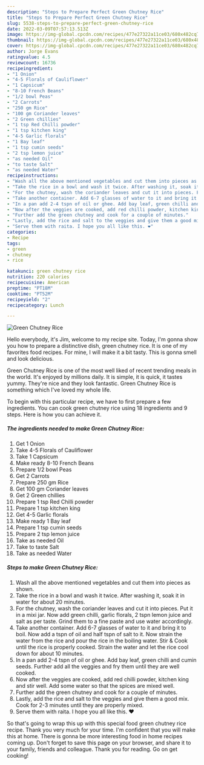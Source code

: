 ```yaml
---
description: "Steps to Prepare Perfect Green Chutney Rice"
title: "Steps to Prepare Perfect Green Chutney Rice"
slug: 5538-steps-to-prepare-perfect-green-chutney-rice
date: 2022-03-09T07:57:13.513Z
image: https://img-global.cpcdn.com/recipes/477e27322a11ce03/680x482cq70/green-chutney-rice-recipe-main-photo.jpg
thumbnail: https://img-global.cpcdn.com/recipes/477e27322a11ce03/680x482cq70/green-chutney-rice-recipe-main-photo.jpg
cover: https://img-global.cpcdn.com/recipes/477e27322a11ce03/680x482cq70/green-chutney-rice-recipe-main-photo.jpg
author: Jorge Evans
ratingvalue: 4.5
reviewcount: 16736
recipeingredient:
- "1 Onion"
- "4-5 Florals of Cauliflower"
- "1 Capsicum"
- "8-10 French Beans"
- "1/2 bowl Peas"
- "2 Carrots"
- "250 gm Rice"
- "100 gm Coriander leaves"
- "2 Green chillies"
- "1 tsp Red Chilli powder"
- "1 tsp kitchen king"
- "4-5 Garlic florals"
- "1 Bay leaf"
- "1 tsp cumin seeds"
- "2 tsp lemon juice"
- "as needed Oil"
- "to taste Salt"
- "as needed Water"
recipeinstructions:
- "Wash all the above mentioned vegetables and cut them into pieces as shown."
- "Take the rice in a bowl and wash it twice. After washing it, soak it in water for about 20 minutes."
- "For the chutney, wash the coriander leaves and cut it into pieces. Put it in a mixi jar. Now add green chilli, garlic florals, 2 tspn lemon juice and salt as per taste. Grind them to a fine paste and use water accordingly."
- "Take another container. Add 6-7 glasses of water to it and bring it to boil. Now add a tspn of oil and half tspn of salt to it. Now strain the water from the rice and pour the rice in the boiling water. Stir &amp; Cook until the rice is properly cooked. Strain the water and let the rice cool down for about 10 minutes."
- "In a pan add 2-4 tspn of oil or ghee. Add bay leaf, green chilli and cumin seeds. Further add all the veggies and fry them until they are well cooked."
- "Now after the veggies are cooked, add red chilli powder, kitchen king and stir well. Add some water so that the spices are mixed well."
- "Further add the green chutney and cook for a couple of minutes."
- "Lastly, add the rice and salt to the veggies and give them a good mix. Cook for 2-3 minutes until they are properly mixed."
- "Serve them with raita. I hope you all like this. ❤️"
categories:
- Recipe
tags:
- green
- chutney
- rice

katakunci: green chutney rice 
nutrition: 220 calories
recipecuisine: American
preptime: "PT18M"
cooktime: "PT52M"
recipeyield: "2"
recipecategory: Lunch

---
```



![Green Chutney Rice](https://img-global.cpcdn.com/recipes/477e27322a11ce03/680x482cq70/green-chutney-rice-recipe-main-photo.jpg)

Hello everybody, it's Jim, welcome to my recipe site. Today, I'm gonna show you how to prepare a distinctive dish, green chutney rice. It is one of my favorites food recipes. For mine, I will make it a bit tasty. This is gonna smell and look delicious.

Green Chutney Rice is one of the most well liked of recent trending meals in the world. It's enjoyed by millions daily. It is simple, it is quick, it tastes yummy. They're nice and they look fantastic. Green Chutney Rice is something which I've loved my whole life.




To begin with this particular recipe, we have to first prepare a few ingredients. You can cook green chutney rice using 18 ingredients and 9 steps. Here is how you can achieve it.

<!--inarticleads1-->

##### The ingredients needed to make Green Chutney Rice:

1. Get 1 Onion
1. Take 4-5 Florals of Cauliflower
1. Take 1 Capsicum
1. Make ready 8-10 French Beans
1. Prepare 1/2 bowl Peas
1. Get 2 Carrots
1. Prepare 250 gm Rice
1. Get 100 gm Coriander leaves
1. Get 2 Green chillies
1. Prepare 1 tsp Red Chilli powder
1. Prepare 1 tsp kitchen king
1. Get 4-5 Garlic florals
1. Make ready 1 Bay leaf
1. Prepare 1 tsp cumin seeds
1. Prepare 2 tsp lemon juice
1. Take as needed Oil
1. Take to taste Salt
1. Take as needed Water




<!--inarticleads2-->

##### Steps to make Green Chutney Rice:

1. Wash all the above mentioned vegetables and cut them into pieces as shown.
1. Take the rice in a bowl and wash it twice. After washing it, soak it in water for about 20 minutes.
1. For the chutney, wash the coriander leaves and cut it into pieces. Put it in a mixi jar. Now add green chilli, garlic florals, 2 tspn lemon juice and salt as per taste. Grind them to a fine paste and use water accordingly.
1. Take another container. Add 6-7 glasses of water to it and bring it to boil. Now add a tspn of oil and half tspn of salt to it. Now strain the water from the rice and pour the rice in the boiling water. Stir &amp; Cook until the rice is properly cooked. Strain the water and let the rice cool down for about 10 minutes.
1. In a pan add 2-4 tspn of oil or ghee. Add bay leaf, green chilli and cumin seeds. Further add all the veggies and fry them until they are well cooked.
1. Now after the veggies are cooked, add red chilli powder, kitchen king and stir well. Add some water so that the spices are mixed well.
1. Further add the green chutney and cook for a couple of minutes.
1. Lastly, add the rice and salt to the veggies and give them a good mix. Cook for 2-3 minutes until they are properly mixed.
1. Serve them with raita. I hope you all like this. ❤️




So that's going to wrap this up with this special food green chutney rice recipe. Thank you very much for your time. I'm confident that you will make this at home. There is gonna be more interesting food in home recipes coming up. Don't forget to save this page on your browser, and share it to your family, friends and colleague. Thank you for reading. Go on get cooking!
